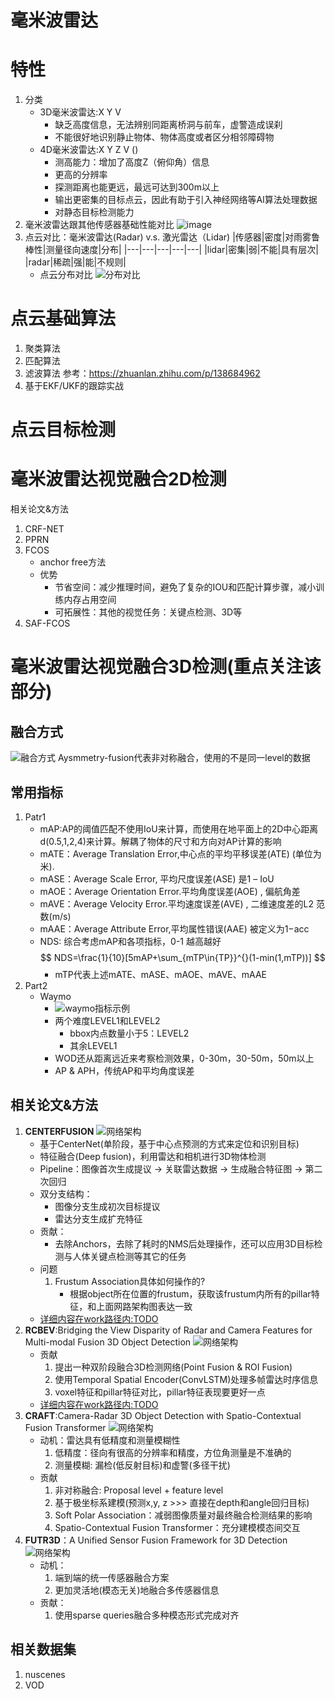 毫米波雷达
===
# 特性
1. 分类
    - 3D毫米波雷达:X Y V
        - 缺乏高度信息，无法辨别同距离桥洞与前车，虚警造成误刹
        - 不能很好地识别静止物体、物体高度或者区分相邻障碍物
    - 4D毫米波雷达:X Y Z V ()
        - 测高能力：增加了高度Z（俯仰角）信息
        - 更高的分辨率
        - 探测距离也能更远，最远可达到300m以上
        - 输出更密集的目标点云，因此有助于引入神经网络等AI算法处理数据
        - 对静态目标检测能力
2. 毫米波雷达跟其他传感器基础性能对比
![image](./picture/跟其他传感器基础性能对比.png)
3. 点云对比：毫米波雷达(Radar) v.s. 激光雷达（Lidar)
    |传感器|密度|对雨雾鲁棒性|测量径向速度|分布|
    |---|---|---|---|---|
    |lidar|密集|弱|不能|具有层次|
    |radar|稀疏|强|能|不规则|
    - 点云分布对比
    ![分布对比](./picture/毫米波雷达和激光雷达分布对比图.png)
# 点云基础算法
1. 聚类算法
2. 匹配算法
3. 滤波算法
   参考：https://zhuanlan.zhihu.com/p/138684962
4. 基于EKF/UKF的跟踪实战

# 点云目标检测

# 毫米波雷达视觉融合2D检测
相关论文&方法
1. CRF-NET
2. PPRN
3. FCOS
   - anchor free方法
   - 优势
     - 节省空间：减少推理时间，避免了复杂的IOU和匹配计算步骤，减小训练内存占用空间
     - 可拓展性：其他的视觉任务：关键点检测、3D等
4. SAF-FCOS
# 毫米波雷达视觉融合3D检测(重点关注该部分)
## 融合方式
![融合方式](./picture/radar视觉融合方式.png)
Aysmmetry-fusion代表非对称融合，使用的不是同一level的数据

## 常用指标
1. Patr1
    - mAP:AP的阈值匹配不使用IoU来计算，而使用在地平面上的2D中心距离d(0.5,1,2,4)来计算。解耦了物体的尺寸和方向对AP计算的影响
    - mATE：Average Translation Error,中心点的平均平移误差(ATE) (单位为米).
    - mASE：Average Scale Error, 平均尺度误差(ASE) 是1 – IoU
    - mAOE：Average Orientation Error.平均角度误差(AOE) , 偏航角差
    - mAVE：Average Velocity Error.平均速度误差(AVE) , 二维速度差的L2 范数(m/s)
    - mAAE：Average Attribute Error,平均属性错误(AAE) 被定义为1−acc
    - NDS: 综合考虑mAP和各项指标，0-1 越高越好
       $$
       NDS=\frac{1}{10}[5mAP+\sum_{mTP\in{TP}}^{}(1-min(1,mTP))]
       $$
       - mTP代表上述mATE、mASE、mAOE、mAVE、mAAE
2. Part2
     - Waymo
       - ![waymo指标示例](./picture/waymo指标示例.png)
       - 两个难度LEVEL1和LEVEL2
           - bbox内点数量小于5：LEVEL2
           - 其余LEVEL1
       - WOD还从距离远近来考察检测效果，0-30m，30-50m，50m以上
       - AP & APH，传统AP和平均角度误差
## 相关论文&方法
1. **CENTERFUSION**
   ![网络架构](./picture/centerfusion.png)
    - 基于CenterNet(单阶段，基于中心点预测的方式来定位和识别目标)
    - 特征融合(Deep fusion)，利用雷达和相机进行3D物体检测
    - Pipeline：图像首次生成提议 -> 关联雷达数据 -> 生成融合特征图 -> 第二次回归
    - 双分支结构：
        - 图像分支生成初次目标提议
        - 雷达分支生成扩充特征
    - 贡献：
      - 去除Anchors，去除了耗时的NMS后处理操作，还可以应用3D目标检测与人体关键点检测等其它的任务
    - 问题
      1. Frustum Association具体如何操作的?
         - 根据object所在位置的frustum，获取该frustum内所有的pillar特征，和上面网路架构图表达一致
   - [详细内容在work路径内:TODO]()
2. **RCBEV**:Bridging the View Disparity of Radar and Camera Features for Multi-modal Fusion 3D Object Detection
   ![网络架构](./picture/RCBEV.png)
   - 贡献
     1. 提出一种双阶段融合3D检测网络(Point Fusion & ROI Fusion)
     2. 使用Temporal Spatial Encoder(ConvLSTM)处理多帧雷达时序信息
     3. voxel特征和pillar特征对比，pillar特征表现要更好一点
   - [详细内容在work路径内:TODO]()
3. **CRAFT**:Camera-Radar 3D Object Detection with Spatio-Contextual Fusion Transformer
   ![网络架构](./picture/CRAFT.png)
   - 动机：雷达具有低精度和测量模糊性
     1. 低精度：径向有很高的分辨率和精度，方位角测量是不准确的
     2. 测量模糊: 漏检(低反射目标)和虚警(多径干扰)
   - 贡献
      1. 非对称融合: Proposal level + feature level
      2. 基于极坐标系建模(预测x,y, z >>> 直接在depth和angle回归目标)
      3. Soft Polar Association：减弱图像质量对最终融合检测结果的影响
      4. Spatio-Contextual Fusion Transformer：充分建模模态间交互
4. **FUTR3D**：A Unified Sensor Fusion Framework for 3D Detection
   ![网络架构](./picture/futr3d.png)
    - 动机：
      1. 端到端的统一传感器融合方案
      2. 更加灵活地(模态无关)地融合多传感器信息
    - 贡献：
      1. 使用sparse queries融合多种模态形式完成对齐
## 相关数据集
1. nuscenes
2. VOD

